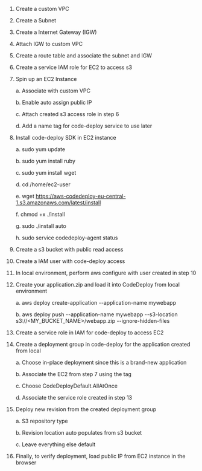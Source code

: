 1) Create a custom VPC

2) Create a Subnet

3) Create a Internet Gateway (IGW)

4) Attach IGW to custom VPC

5) Create a route table and associate the subnet and IGW

6) Create a service IAM role for EC2 to access s3

7) Spin up an EC2 Instance

      a. Associate with custom VPC

      b. Enable auto assign public IP

      c. Attach created s3 access role in step 6

      d. Add a name tag for code-deploy service to use later
8) Install code-deploy SDK in EC2 instance

      a. sudo yum update

      b. sudo yum install ruby

      c. sudo yum install wget

      d. cd /home/ec2-user

      e. wget https://aws-codedeploy-eu-central-1.s3.amazonaws.com/latest/install

      f. chmod +x ./install

      g. sudo ./install auto

      h. sudo service codedeploy-agent status
9) Create a s3 bucket with public read access

10) Create a IAM user with code-deploy access

11) In local environment, perform aws configure with user created in step 10

12) Create your application.zip and load it into CodeDeploy from local environment

     a. aws deploy create-application --application-name mywebapp

     b. aws deploy push --application-name mywebapp --s3-location s3://<MY_BUCKET_NAME>/webapp.zip --ignore-hidden-files

13) Create a service role in IAM for code-deploy to access EC2

14) Create a deployment group in code-deploy for the application created from local

    a. Choose in-place deployment since this is a brand-new application

    b. Associate the EC2 from step 7 using the tag

    c. Choose CodeDeployDefault.AllAtOnce

    d. Associate the service role created in step 13
15) Deploy new revision from the created deployment group

    a. S3 repository type

    b. Revision location auto populates from s3 bucket

    c. Leave everything else default
16) Finally, to verify deployment, load public IP from EC2 instance in the browser